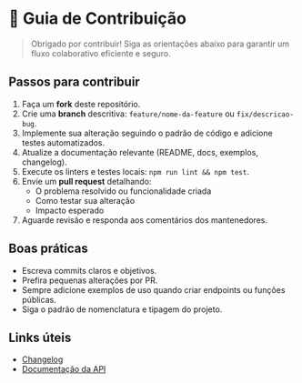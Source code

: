 # 🤝 Guia de Contribuição

> Obrigado por contribuir! Siga as orientações abaixo para garantir um fluxo colaborativo eficiente e seguro.

## Passos para contribuir
1. Faça um **fork** deste repositório.
2. Crie uma **branch** descritiva: `feature/nome-da-feature` ou `fix/descricao-bug`.
3. Implemente sua alteração seguindo o padrão de código e adicione testes automatizados.
4. Atualize a documentação relevante (README, docs, exemplos, changelog).
5. Execute os linters e testes locais: `npm run lint && npm test`.
6. Envie um **pull request** detalhando:
   - O problema resolvido ou funcionalidade criada
   - Como testar sua alteração
   - Impacto esperado
7. Aguarde revisão e responda aos comentários dos mantenedores.

## Boas práticas
- Escreva commits claros e objetivos.
- Prefira pequenas alterações por PR.
- Sempre adicione exemplos de uso quando criar endpoints ou funções públicas.
- Siga o padrão de nomenclatura e tipagem do projeto.

## Links úteis
- [Changelog](Changelog.md)
- [Documentação da API](docs/api.md)
